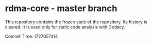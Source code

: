 # rdma-core - master branch

This repository contains the frozen state of the repository.
Its history is cleared. It is used only for static code
analysis with Codacy.

Commit Time: 1727057414